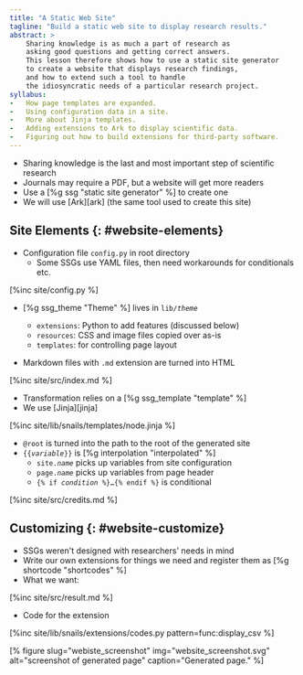 ```yaml
---
title: "A Static Web Site"
tagline: "Build a static web site to display research results."
abstract: >
    Sharing knowledge is as much a part of research as
    asking good questions and getting correct answers.
    This lesson therefore shows how to use a static site generator
    to create a website that displays research findings,
    and how to extend such a tool to handle
    the idiosyncratic needs of a particular research project.
syllabus:
-   How page templates are expanded.
-   Using configuration data in a site.
-   More about Jinja templates.
-   Adding extensions to Ark to display scientific data.
-   Figuring out how to build extensions for third-party software.
---
```


-   Sharing knowledge is the last and most important step of scientific research
-   Journals may require a PDF, but a website will get more readers
-   Use a [%g ssg "static site generator" %] to create one
-   We will use [Ark][ark] (the same tool used to create this site)

## Site Elements {: #website-elements}

-   Configuration file `config.py` in root directory
    -   Some SSGs use YAML files, then need workarounds for conditionals etc.

[%inc site/config.py %]

-   [%g ssg_theme "Theme" %] lives in <code>lib/<em>theme</em></code>
    -   `extensions`: Python to add features (discussed below)
    -   `resources`: CSS and image files copied over as-is
    -   `templates`: for controlling page layout

-   Markdown files with `.md` extension are turned into HTML

[%inc site/src/index.md %]

-   Transformation relies on a [%g ssg_template "template" %]
-   We use [Jinja][jinja]

[%inc site/lib/snails/templates/node.jinja %]

-   `@root` is turned into the path to the root of the generated site
-   <code>{{<em>variable</em>}}</code> is [%g interpolation "interpolated" %]
    -   <code>site.<em>name</em></code> picks up variables from site configuration
    -   <code>page.<em>name</em></code> picks up variables from page header
    -   <code>{% if <em>condition</em> %}…{% endif %}</code> is conditional

[%inc site/src/credits.md %]

## Customizing {: #website-customize}

-   SSGs weren't designed with researchers' needs in mind
-   Write our own extensions for things we need and register them as [%g shortcode "shortcodes" %]
-   What we want:

[%inc site/src/result.md %]

-   Code for the extension

[%inc site/lib/snails/extensions/codes.py pattern=func:display_csv %]

[% figure
   slug="webiste_screenshot"
   img="website_screenshot.svg"
   alt="screenshot of generated page"
   caption="Generated page."
%]
